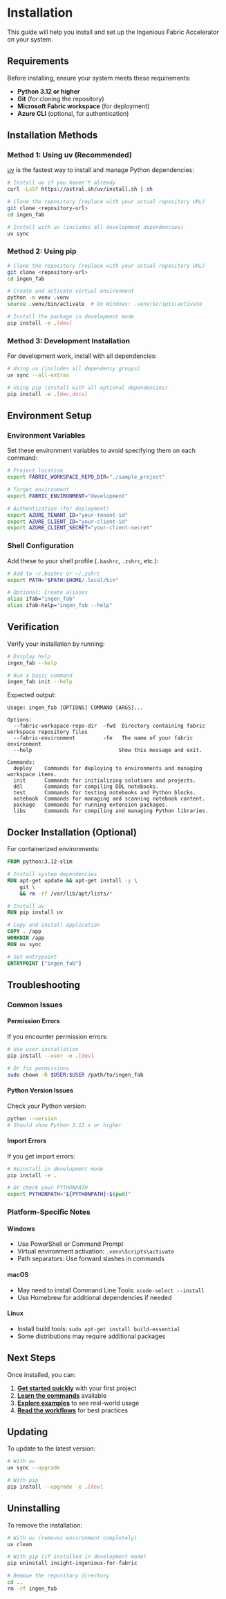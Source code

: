 # Installation

This guide will help you install and set up the Ingenious Fabric Accelerator on your system.

## Requirements

Before installing, ensure your system meets these requirements:

- **Python 3.12 or higher**
- **Git** (for cloning the repository)
- **Microsoft Fabric workspace** (for deployment)
- **Azure CLI** (optional, for authentication)

## Installation Methods

### Method 1: Using uv (Recommended)

[uv](https://github.com/astral-sh/uv) is the fastest way to install and manage Python dependencies:

```bash
# Install uv if you haven't already
curl -LsSf https://astral.sh/uv/install.sh | sh

# Clone the repository (replace with your actual repository URL)
git clone <repository-url>
cd ingen_fab

# Install with uv (includes all development dependencies)
uv sync
```

### Method 2: Using pip

```bash
# Clone the repository (replace with your actual repository URL)
git clone <repository-url>
cd ingen_fab

# Create and activate virtual environment
python -m venv .venv
source .venv/bin/activate  # On Windows: .venv\Scripts\activate

# Install the package in development mode
pip install -e .[dev]
```

### Method 3: Development Installation

For development work, install with all dependencies:

```bash
# Using uv (includes all dependency groups)
uv sync --all-extras

# Using pip (install with all optional dependencies)
pip install -e .[dev,docs]
```

## Environment Setup

### Environment Variables

Set these environment variables to avoid specifying them on each command:

```bash
# Project location
export FABRIC_WORKSPACE_REPO_DIR="./sample_project"

# Target environment
export FABRIC_ENVIRONMENT="development"

# Authentication (for deployment)
export AZURE_TENANT_ID="your-tenant-id"
export AZURE_CLIENT_ID="your-client-id"
export AZURE_CLIENT_SECRET="your-client-secret"
```

### Shell Configuration

Add these to your shell profile (`.bashrc`, `.zshrc`, etc.):

```bash
# Add to ~/.bashrc or ~/.zshrc
export PATH="$PATH:$HOME/.local/bin"

# Optional: Create aliases
alias ifab="ingen_fab"
alias ifab-help="ingen_fab --help"
```

## Verification

Verify your installation by running:

```bash
# Display help
ingen_fab --help

# Run a basic command
ingen_fab init --help
```

Expected output:
```
Usage: ingen_fab [OPTIONS] COMMAND [ARGS]...

Options:
  --fabric-workspace-repo-dir  -fwd  Directory containing fabric workspace repository files
  --fabric-environment         -fe   The name of your fabric environment
  --help                            Show this message and exit.

Commands:
  deploy    Commands for deploying to environments and managing workspace items.
  init      Commands for initializing solutions and projects.
  ddl       Commands for compiling DDL notebooks.
  test      Commands for testing notebooks and Python blocks.
  notebook  Commands for managing and scanning notebook content.
  package   Commands for running extension packages.
  libs      Commands for compiling and managing Python libraries.
```

## Docker Installation (Optional)

For containerized environments:

```dockerfile
FROM python:3.12-slim

# Install system dependencies
RUN apt-get update && apt-get install -y \
    git \
    && rm -rf /var/lib/apt/lists/*

# Install uv
RUN pip install uv

# Copy and install application
COPY . /app
WORKDIR /app
RUN uv sync

# Set entrypoint
ENTRYPOINT ["ingen_fab"]
```

## Troubleshooting

### Common Issues

#### Permission Errors
If you encounter permission errors:
```bash
# Use user installation
pip install --user -e .[dev]

# Or fix permissions
sudo chown -R $USER:$USER /path/to/ingen_fab
```

#### Python Version Issues
Check your Python version:
```bash
python --version
# Should show Python 3.12.x or higher
```

#### Import Errors
If you get import errors:
```bash
# Reinstall in development mode
pip install -e .

# Or check your PYTHONPATH
export PYTHONPATH="${PYTHONPATH}:$(pwd)"
```

### Platform-Specific Notes

#### Windows
- Use PowerShell or Command Prompt
- Virtual environment activation: `.venv\Scripts\activate`
- Path separators: Use forward slashes in commands

#### macOS
- May need to install Command Line Tools: `xcode-select --install`
- Use Homebrew for additional dependencies if needed

#### Linux
- Install build tools: `sudo apt-get install build-essential`
- Some distributions may require additional packages

## Next Steps

Once installed, you can:

1. **[Get started quickly](quick_start.md)** with your first project
2. **[Learn the commands](cli_reference.md)** available
3. **[Explore examples](../examples/index.md)** to see real-world usage
4. **[Read the workflows](workflows.md)** for best practices

## Updating

To update to the latest version:

```bash
# With uv
uv sync --upgrade

# With pip
pip install --upgrade -e .[dev]
```

## Uninstalling

To remove the installation:

```bash
# With uv (removes environment completely)
uv clean

# With pip (if installed in development mode)
pip uninstall insight-ingenious-for-fabric

# Remove the repository directory
cd ..
rm -rf ingen_fab
```
